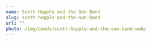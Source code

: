 ```yaml
---
name: Scott Hepple and the Sun Band
slug: scott-hepple-and-the-sun-band
url: ""
photo: /img/bands/scott-hepple-and-the-sun-band.webp
---
```

